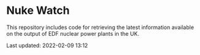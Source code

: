# Nuke Watch

This repository includes code for retrieving the latest information available on the output of EDF nuclear power plants in the UK.

Last updated: 2022-02-09 13:12